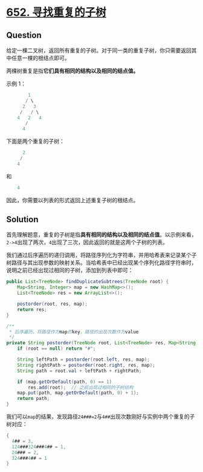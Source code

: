 # [652. 寻找重复的子树](https://leetcode-cn.com/problems/find-duplicate-subtrees/comments/)

## Question

给定一棵二叉树，返回所有重复的子树。对于同一类的重复子树，你只需要返回其中任意一棵的根结点即可。

两棵树重复是指**它们具有相同的结构以及相同的结点值。**

示例 1：

```java
        1
       / \
      2   3
     /   / \
    4   2   4
       /
      4
```

下面是两个重复的子树：

```java
      2
     /
    4
```

和

```java
    4
```

因此，你需要以列表的形式返回上述重复子树的根结点。

## Solution

首先理解题意，重复的子树是指**具有相同的结构以及相同的结点值**。以示例来看，`2->4`出现了两次，`4`出现了三次，因此返回的就是这两个子树的列表。

我们通过后序遍历的递归调用，将路径序列化为字符串，并用哈希表来记录某个子树路径与其出现参数的映射关系。当哈希表中已经出现某个序列化路径字符串时，说明之前已经出现过相同的子树，添加到列表中即可：

```java
public List<TreeNode> findDuplicateSubtrees(TreeNode root) {
    Map<String, Integer> map = new HashMap<>();
    List<TreeNode> res = new ArrayList<>();

    postorder(root, res, map);
    return res;
}

/**
 * 后序遍历，将路径作为map的key，路径的出现次数作为value
 */
private String postorder(TreeNode root, List<TreeNode> res, Map<String, Integer> map) {
    if (root == null) return "#";

    String leftPath = postorder(root.left, res, map);
    String rightPath = postorder(root.right, res, map);
    String path = root.val + leftPath + rightPath;

    if (map.getOrDefault(path, 0) == 1)
        res.add(root);  // 之前出现过相同的子树结构
    map.put(path, map.getOrDefault(path, 0) + 1);
    return path;
}
```

我们可以`map`的结果，发现路径`24###=2`与`4##`出现次数刚好与实例中两个重复的子树对应：

```java
{
  4## = 3, 
  124###324###4## = 1, 
  24### = 2, 
  324###4## = 1
}
```